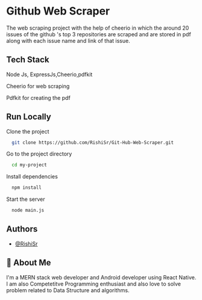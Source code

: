 
# Github Web Scraper

The web scraping project with the help of cheerio in which the around 20 issues of the github 's top 3 repositories are scraped and are stored in pdf along with each issue name and link of that issue.




## Tech Stack
Node Js, ExpressJs,Cheerio,pdfkit

Cheerio for web scraping

Pdfkit for creating the pdf 
## Run Locally

Clone the project

```bash
  git clone https://github.com/RishiSr/Git-Hub-Web-Scraper.git
```

Go to the project directory

```bash
  cd my-project
```

Install dependencies

```bash
  npm install
```

Start the server

```bash
  node main.js
```


## Authors

- [@RishiSr](https://github.com/RishiSr/)


## 🚀 About Me
I'm a MERN stack web developer and Android developer using React Native. I am also Competetitve Programming enthusiast and also love to solve problem related to Data Structure and algorithms.

